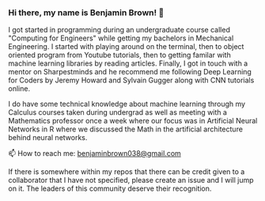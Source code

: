 ### Hi there, my name is Benjamin Brown! 👋


I got started in programming during an undergraduate course called "Computing for Engineers" while getting my bachelors in Mechanical Engineering. I started with playing around on the terminal, then to object oriented program from Youtube tutorials, then to getting familar with machine learning libraries by reading articles. Finally, I got in touch with a mentor on Sharpestminds and he recommend me following Deep Learning for Coders by Jeremy Howard and Sylvain Gugger along with CNN tutorials online.

I do have some technical knowledge about machine learning through my Calculus courses taken during undergrad as well as meeting with a Mathematics professor once a week where our focus was in Artificial Neural Networks in R where we discussed the Math in the artificial architecture behind neural networks. 

📫 How to reach me: benjaminbrown038@gmail.com

If there is somewhere within my repos that there can be credit given to a collaborator that I have not specified, please create an issue and I will jump on it. The leaders of this community deserve their recognition. 



<!--
**benjaminbrown038/benjaminbrown038** is a ✨ _special_ ✨ repository because its `README.md` (this file) appears on your GitHub profile.

Here are some ideas to get you started:

- 🔭 I’m currently working on ...
- 🌱 I’m currently learning ...
- 👯 I’m looking to collaborate on ...
- 🤔 I’m looking for help with ...
- 💬 Ask me about ...
- 📫 How to reach me: ...
- 😄 Pronouns: ...
- ⚡ Fun fact: ...
-->
